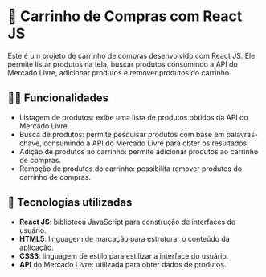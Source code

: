 # 🛒 Carrinho de Compras com React JS 

Este é um projeto de carrinho de compras desenvolvido com React JS. Ele permite listar produtos na tela, buscar produtos consumindo a API do Mercado Livre, adicionar produtos e remover produtos do carrinho.

## 👨‍💻 Funcionalidades

- Listagem de produtos: exibe uma lista de produtos obtidos da API do Mercado Livre.
- Busca de produtos: permite pesquisar produtos com base em palavras-chave, consumindo a API do Mercado Livre para obter os resultados.
- Adição de produtos ao carrinho: permite adicionar produtos ao carrinho de compras.
- Remoção de produtos do carrinho: possibilita remover produtos do carrinho de compras.

## 🚀 Tecnologias utilizadas

- **React JS**: biblioteca JavaScript para construção de interfaces de usuário.
- **HTML5**: linguagem de marcação para estruturar o conteúdo da aplicação.
- **CSS3**: linguagem de estilo para estilizar a interface do usuário.
- **API** do Mercado Livre: utilizada para obter dados de produtos.